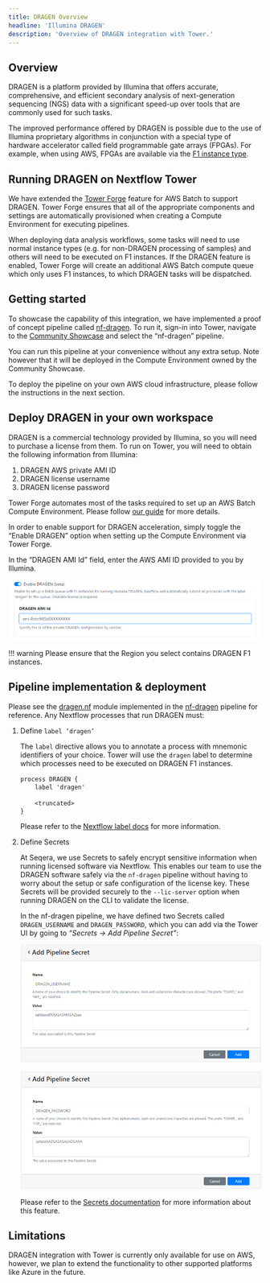 ```yaml
---
title: DRAGEN Overview
headline: 'Illumina DRAGEN'
description: 'Overview of DRAGEN integration with Tower.'
---
```


## Overview

DRAGEN is a platform provided by Illumina that offers accurate, comprehensive, and efficient secondary analysis of next-generation sequencing (NGS) data with a significant speed-up over tools that are commonly used for such tasks.

The improved performance offered by DRAGEN is possible due to the use of Illumina proprietary algorithms in conjunction with a special type of hardware accelerator called field programmable gate arrays (FPGAs). For example, when using AWS, FPGAs are available via the [F1 instance type](https://aws.amazon.com/ec2/instance-types/f1/).

## Running DRAGEN on Nextflow Tower

We have extended the [Tower Forge](../../compute-envs/aws-batch.md?h=forge#tower-forge) feature for AWS Batch to support DRAGEN. Tower Forge ensures that all of the appropriate components and settings are automatically provisioned when creating a Compute Environment for executing pipelines.

When deploying data analysis workflows, some tasks will need to use normal instance types (e.g. for non-DRAGEN processing of samples) and others will need to be executed on F1 instances. If the DRAGEN feature is enabled, Tower Forge will create an additional AWS Batch compute queue which only uses F1 instances, to which DRAGEN tasks will be dispatched.

## Getting started

To showcase the capability of this integration, we have implemented a proof of concept pipeline called [nf-dragen](https://github.com/seqeralabs/nf-dragen). To run it, sign-in into Tower, navigate to the [Community Showcase](https://tower.nf/orgs/community/workspaces/showcase/launchpad) and select the “nf-dragen” pipeline.

You can run this pipeline at your convenience without any extra setup. Note however that it will be deployed in the Compute Environment owned by the Community Showcase.

To deploy the pipeline on your own AWS cloud infrastructure, please follow the instructions in the next section.

## Deploy DRAGEN in your own workspace

DRAGEN is a commercial technology provided by Illumina, so you will need to purchase a license from them. To run on Tower, you will need to obtain the following information from Illumina:

1. DRAGEN AWS private AMI ID
2. DRAGEN license username
3. DRAGEN license password

Tower Forge automates most of the tasks required to set up an AWS Batch Compute Environment. Please follow [our guide](../../compute-envs/aws-batch.md) for more details.

In order to enable support for DRAGEN acceleration, simply toggle the “Enable DRAGEN” option when setting up the Compute Environment via Tower Forge.

In the “DRAGEN AMI Id” field, enter the AWS AMI ID provided to you by Illumina.

![](_images/dragen_ce_ami.png)

!!! warning
    Please ensure that the Region you select contains DRAGEN F1 instances.

## Pipeline implementation & deployment

Please see the [dragen.nf](https://github.com/seqeralabs/nf-dragen/blob/master/modules/local/dragen.nf) module implemented in the [nf-dragen](https://github.com/seqeralabs/nf-dragen) pipeline for reference. Any Nextflow processes that run DRAGEN must:

1. Define `label ‘dragen’`

    The `label` directive allows you to annotate a process with mnemonic identifiers of your choice. Tower will use the `dragen` label to determine which processes need to be executed on DRAGEN F1 instances.

    ```
    process DRAGEN {
        label 'dragen'

        <truncated>
    }
    ```

    Please refer to the [Nextflow label docs](https://www.nextflow.io/docs/latest/process.html?highlight=label#label) for more information.

2. Define Secrets

    At Seqera, we use Secrets to safely encrypt sensitive information when running licensed software via Nextflow. This enables our team to use the DRAGEN software safely via the `nf-dragen` pipeline without having to worry about the setup or safe configuration of the license key. These Secrets will be provided securely to the `--lic-server` option when running DRAGEN on the CLI to validate the license.

    In the nf-dragen pipeline, we have defined two Secrets called `DRAGEN_USERNAME` and `DRAGEN_PASSWORD`, which you can add via the Tower UI by going to _“Secrets -> Add Pipeline Secret”_:

    ![](_images/dragen_secrets_username.png)

    ![](_images/dragen_secrets_password.png)

    Please refer to the [Secrets documentation](../../secrets/overview.md) for more information about this feature.

## Limitations

DRAGEN integration with Tower is currently only available for use on AWS, however, we plan to extend the functionality to other supported platforms like Azure in the future.
